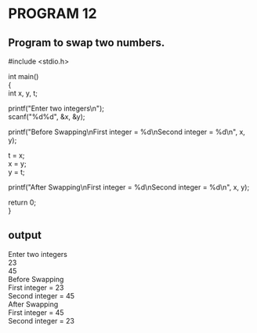 ﻿
# PROGRAM 12
## Program to swap two numbers.


#include <stdio.h>

int  main()  
{  
int  x,  y,  t;

printf("Enter two integers\n");  
scanf("%d%d",  &x,  &y);

printf("Before Swapping\nFirst integer = %d\nSecond integer = %d\n",  x,  y);

t  =  x;  
x  =  y;  
y  =  t;

printf("After Swapping\nFirst integer = %d\nSecond integer = %d\n",  x,  y);

return  0;  
}


## output

Enter two integers  
23  
45  
Before Swapping  
First integer = 23  
Second integer = 45  
After Swapping  
First integer = 45  
Second integer = 23
